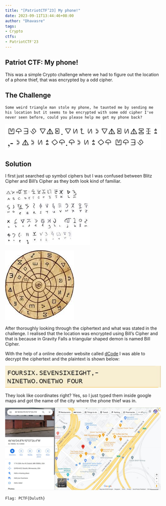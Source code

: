 ```yaml
---
title: "[PatriotCTF’23] My phone!"
date: 2023-09-11T13:44:46+08:00
author: "Dhavasre"
tags:
- Crypto
ctfs:
- PatriotCTF'23
---
```


## Patriot CTF: My phone!

This was a simple Crypto challenge where we had to figure out the location of a phone thief, that was encrypted by a odd cipher.

## The Challenge

```
Some weird triangle man stole my phone, he taunted me by sending me his location but it seems to be encrypted with some odd cipher I've never seen before, could you please help me get my phone back?
```

![challenge](challenge.jpg) 

## Solution

I first just searched up symbol ciphers but I was  confused between Blitz Cipher and Bill’s Cipher as they both look kind of familiar. 

![blitz cipher](blitzcipher.jpg)

![bill cipher](billcipher.jpg)


After thoroughly looking through the ciphertext and what was stated in the challenge. I realised that the location was encrypted using Bill’s Cipher and that is because in Gravity Falls a triangular shaped demon is named Bill Cipher. 

With the help of a online decoder website called [dCode](https://www.dcode.fr/en) I was able to decrypt the ciphertext and the plaintext is shown below:

![plaintext](plaintext.jpg)

They look like coordinates right? Yes, so I just typed them inside google maps and got the name of the city where the phone thief was in. 

![googlemaps](googlemaps.jpg)

`Flag: PCTF{Duluth}`